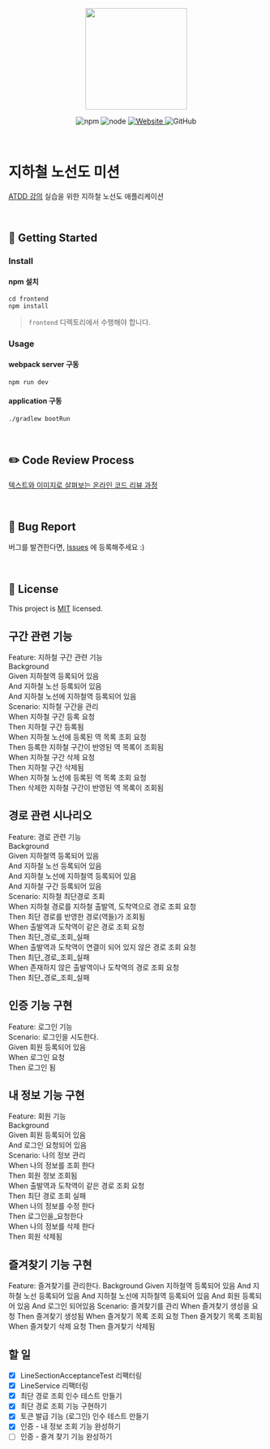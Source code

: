 <p align="center">
    <img width="200px;" src="https://raw.githubusercontent.com/woowacourse/atdd-subway-admin-frontend/master/images/main_logo.png"/>
</p>
<p align="center">
  <img alt="npm" src="https://img.shields.io/badge/npm-%3E%3D%205.5.0-blue">
  <img alt="node" src="https://img.shields.io/badge/node-%3E%3D%209.3.0-blue">
  <a href="https://edu.nextstep.camp/c/R89PYi5H" alt="nextstep atdd">
    <img alt="Website" src="https://img.shields.io/website?url=https%3A%2F%2Fedu.nextstep.camp%2Fc%2FR89PYi5H">
  </a>
  <img alt="GitHub" src="https://img.shields.io/github/license/next-step/atdd-subway-service">
</p>

<br>

# 지하철 노선도 미션
[ATDD 강의](https://edu.nextstep.camp/c/R89PYi5H) 실습을 위한 지하철 노선도 애플리케이션

<br>

## 🚀 Getting Started

### Install
#### npm 설치
```
cd frontend
npm install
```
> `frontend` 디렉토리에서 수행해야 합니다.

### Usage
#### webpack server 구동
```
npm run dev
```
#### application 구동
```
./gradlew bootRun
```
<br>

## ✏️ Code Review Process
[텍스트와 이미지로 살펴보는 온라인 코드 리뷰 과정](https://github.com/next-step/nextstep-docs/tree/master/codereview)

<br>

## 🐞 Bug Report

버그를 발견한다면, [Issues](https://github.com/next-step/atdd-subway-service/issues) 에 등록해주세요 :)

<br>

## 📝 License

This project is [MIT](https://github.com/next-step/atdd-subway-service/blob/master/LICENSE.md) licensed.

## 구간 관련 기능
Feature: 지하철 구간 관련 기능  
    Background  
        Given 지하철역 등록되어 있음  
        And 지하철 노선 등록되어 있음  
        And 지하철 노선에 지하철역 등록되어 있음  
    Scenario: 지하철 구간을 관리  
        When 지하철 구간 등록 요청  
        Then 지하철 구간 등록됨  
        When 지하철 노선에 등록된 역 목록 조회 요청  
        Then 등록한 지하철 구간이 반영된 역 목록이 조회됨  
        When 지하철 구간 삭제 요청  
        Then 지하철 구간 삭제됨  
        When 지하철 노선에 등록된 역 목록 조회 요청  
        Then 삭제한 지하철 구간이 반영된 역 목록이 조회됨  

## 경로 관련 시나리오
Feature: 경로 관련 기능  
    Background  
        Given 지하철역 등록되어 있음  
        And 지하철 노선 등록되어 있음  
        And 지하철 노선에 지하철역 등록되어 있음  
        And 지하철 구간 등록되어 있음  
    Scenario: 지하철 최단경로 조회  
        When 지하철 경로를 지하철 출발역, 도착역으로 경로 조회 요청  
        Then 최단 경로를 반영한 경로(역들)가 조회됨  
        When 출발역과 도착역이 같은 경로 조회 요청  
        Then 최단_경로_조회_실패  
        When 출발역과 도착역이 연결이 되어 있지 않은 경로 조회 요청  
        Then 최단_경로_조회_실패  
        When 존재하지 않은 출발역이나 도착역의 경로 조회 요청  
        Then 최단_경로_조회_실패    

## 인증 기능 구현

Feature: 로그인 기능   
    Scenario: 로그인을 시도한다.   
        Given 회원 등록되어 있음   
        When 로그인 요청   
        Then 로그인 됨

## 내 정보 기능 구현

Feature: 회원 기능  
    Background  
        Given 회원 등록되어 있음  
        And 로그인 요청되어 있음  
    Scenario: 나의 정보 관리    
        When 나의 정보를 조회 한다   
        Then 회원 정보 조회됨  
        When 출발역과 도착역이 같은 경로 조회 요청  
        Then 최단 경로 조회 실패  
        When 나의 정보를 수정 한다  
        Then 로그인을_요청한다  
        When 나의 정보를 삭제 한다  
        Then 회원 삭제됨

## 즐겨찾기 기능 구현

Feature: 즐겨찾기를 관리한다.
    Background
        Given 지하철역 등록되어 있음
        And 지하철 노선 등록되어 있음
        And 지하철 노선에 지하철역 등록되어 있음
        And 회원 등록되어 있음
        And 로그인 되어있음
    Scenario: 즐겨찾기를 관리
        When 즐겨찾기 생성을 요청
        Then 즐겨찾기 생성됨
        When 즐겨찾기 목록 조회 요청
        Then 즐겨찾기 목록 조회됨
        When 즐겨찾기 삭제 요청
        Then 즐겨찾기 삭제됨

## 할 일
- [x] LineSectionAcceptanceTest 리팩터링
- [x] LineService 리팩터링
- [x] 최단 경로 조회 인수 테스트 만들기
- [x] 최단 경로 조회 기능 구현하기
- [x] 토큰 발급 기능 (로그인) 인수 테스트 만들기
- [x] 인증 - 내 정보 조회 기능 완성하기
- [ ] 인증 - 즐겨 찾기 기능 완성하기